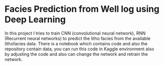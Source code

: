 # Facies Prediction from Well log using Deep Learning

In this project I tries to train CNN (convolutional neural network), RNN (Recurrent neural networks) to predict the litho facies from the available lithofacies data.
There is a notebook which contains code and also the repository contain data, you can run this code in Kaggle environment also by adjusting the code and also can change the network and retrain the network.
